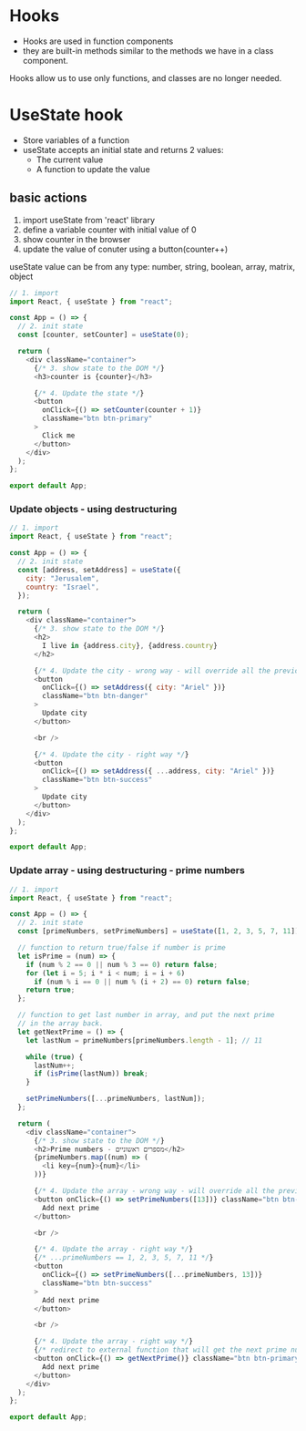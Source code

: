 # Hooks

- Hooks are used in function components
- they are built-in methods similar to the methods we have in a class component.

Hooks allow us to use only functions, and classes are no longer needed.

# UseState hook

- Store variables of a function
- useState accepts an initial state and returns 2 values:
  - The current value
  - A function to update the value

## basic actions

1. import useState from 'react' library
2. define a variable counter with initial value of 0
3. show counter in the browser
4. update the value of conuter using a button(counter++)

useState value can be from any type: number, string, boolean, array, matrix, object

```js
// 1. import
import React, { useState } from "react";

const App = () => {
  // 2. init state
  const [counter, setCounter] = useState(0);

  return (
    <div className="container">
      {/* 3. show state to the DOM */}
      <h3>counter is {counter}</h3>

      {/* 4. Update the state */}
      <button
        onClick={() => setCounter(counter + 1)}
        className="btn btn-primary"
      >
        Click me
      </button>
    </div>
  );
};

export default App;
```

### Update objects - using destructuring

```js
// 1. import
import React, { useState } from "react";

const App = () => {
  // 2. init state
  const [address, setAddress] = useState({
    city: "Jerusalem",
    country: "Israel",
  });

  return (
    <div className="container">
      {/* 3. show state to the DOM */}
      <h2>
        I live in {address.city}, {address.country}
      </h2>

      {/* 4. Update the city - wrong way - will override all the previous data */}
      <button
        onClick={() => setAddress({ city: "Ariel" })}
        className="btn btn-danger"
      >
        Update city
      </button>

      <br />

      {/* 4. Update the city - right way */}
      <button
        onClick={() => setAddress({ ...address, city: "Ariel" })}
        className="btn btn-success"
      >
        Update city
      </button>
    </div>
  );
};

export default App;
```

### Update array - using destructuring - prime numbers

```js
// 1. import
import React, { useState } from "react";

const App = () => {
  // 2. init state
  const [primeNumbers, setPrimeNumbers] = useState([1, 2, 3, 5, 7, 11]);

  // function to return true/false if number is prime
  let isPrime = (num) => {
    if (num % 2 == 0 || num % 3 == 0) return false;
    for (let i = 5; i * i < num; i = i + 6)
      if (num % i == 0 || num % (i + 2) == 0) return false;
    return true;
  };

  // function to get last number in array, and put the next prime
  // in the array back.
  let getNextPrime = () => {
    let lastNum = primeNumbers[primeNumbers.length - 1]; // 11

    while (true) {
      lastNum++;
      if (isPrime(lastNum)) break;
    }

    setPrimeNumbers([...primeNumbers, lastNum]);
  };

  return (
    <div className="container">
      {/* 3. show state to the DOM */}
      <h2>Prime numbers - מספרים ראשוניים</h2>
      {primeNumbers.map((num) => (
        <li key={num}>{num}</li>
      ))}

      {/* 4. Update the array - wrong way - will override all the previous data */}
      <button onClick={() => setPrimeNumbers([13])} className="btn btn-danger">
        Add next prime
      </button>

      <br />

      {/* 4. Update the array - right way */}
      {/* ...primeNumbers == 1, 2, 3, 5, 7, 11 */}
      <button
        onClick={() => setPrimeNumbers([...primeNumbers, 13])}
        className="btn btn-success"
      >
        Add next prime
      </button>

      <br />

      {/* 4. Update the array - right way */}
      {/* redirect to external function that will get the next prime number */}
      <button onClick={() => getNextPrime()} className="btn btn-primary">
        Add next prime
      </button>
    </div>
  );
};

export default App;
```
